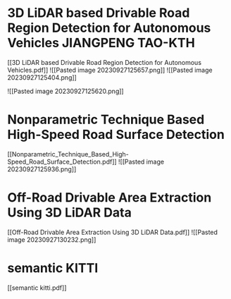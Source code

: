 # 3D LiDAR based Drivable Road Region Detection for Autonomous Vehicles JIANGPENG TAO-KTH
[[3D LiDAR based Drivable Road Region Detection for Autonomous Vehicles.pdf]]
![[Pasted image 20230927125657.png]]
![[Pasted image 20230927125404.png]]

![[Pasted image 20230927125620.png]]

# Nonparametric Technique Based High-Speed Road Surface Detection
[[Nonparametric_Technique_Based_High-Speed_Road_Surface_Detection.pdf]]
![[Pasted image 20230927125936.png]]

# Off-Road Drivable Area Extraction Using 3D LiDAR Data
[[Off-Road Drivable Area Extraction Using 3D LiDAR Data.pdf]]
![[Pasted image 20230927130232.png]]

# semantic KITTI
[[semantic kitti.pdf]]